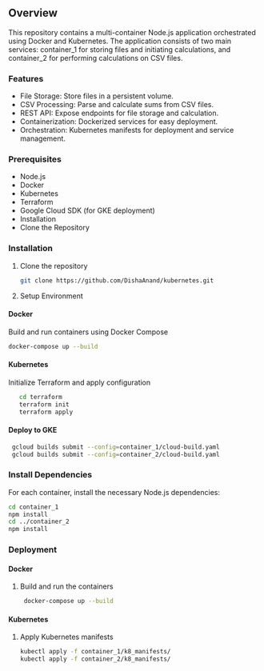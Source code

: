 ## Overview
This repository contains a multi-container Node.js application orchestrated using Docker and Kubernetes. The application consists of two main services: container_1 for storing files and initiating calculations, and container_2 for performing calculations on CSV files.
### Features
- File Storage: Store files in a persistent volume.
- CSV Processing: Parse and calculate sums from CSV files.
- REST API: Expose endpoints for file storage and calculation.
- Containerization: Dockerized services for easy deployment.
- Orchestration: Kubernetes manifests for deployment and service management.
### Prerequisites
- Node.js
- Docker
- Kubernetes
- Terraform
- Google Cloud SDK (for GKE deployment)
- Installation
- Clone the Repository
### Installation
1. Clone the repository
   ```sh
   git clone https://github.com/DishaAnand/kubernetes.git
   ```
2. Setup Environment
#### Docker
Build and run containers using Docker Compose
```sh
docker-compose up --build
```
#### Kubernetes
Initialize Terraform and apply configuration
```sh
   cd terraform
   terraform init
   terraform apply
```
#### Deploy to GKE
```sh
 gcloud builds submit --config=container_1/cloud-build.yaml
 gcloud builds submit --config=container_2/cloud-build.yaml
```
### Install Dependencies
For each container, install the necessary Node.js dependencies:
```sh
cd container_1
npm install
cd ../container_2
npm install
```
### Deployment
#### Docker
1. Build and run the containers
   ```sh
    docker-compose up --build
   ```
#### Kubernetes
1. Apply Kubernetes manifests
   ```sh
   kubectl apply -f container_1/k8_manifests/
   kubectl apply -f container_2/k8_manifests/
   ```
